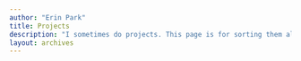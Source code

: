```yaml
---
author: "Erin Park"
title: Projects
description: "I sometimes do projects. This page is for sorting them all by date; past, present, future." 
layout: archives
---
```

